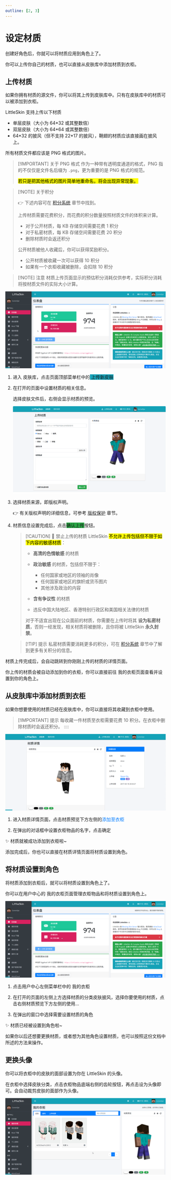 ```yaml
---
outline: [2, 3]
---
```


<script setup>
import { faArchive, faUpload, faStar } from '@fortawesome/free-solid-svg-icons'
</script>

# 设定材质

创建好角色后，你就可以将材质应用到角色上了。

你可以上传你自己的材质，也可以直接从皮肤库中添加材质到衣柜。

## 上传材质

如果你拥有材质的源文件，你可以将其上传到皮肤库中。只有在皮肤库中的材质可以被添加到衣柜。

LittleSkin 支持上传以下材质

- 单层皮肤（大小为 64\*32 或其整数倍）
- 双层皮肤（大小为 64\*64 或其整数倍）
- 64\*32 的披风（但不支持 22\*17 的披风），鞘翅的材质应该直接画在披风上。

所有材质文件都应该是 PNG 格式的图片。

> [!IMPORTANT] 关于 PNG 格式
> 作为一种带有透明度通道的格式，PNG 指的不仅仅是文件名后缀为 `.png`，更为重要的是 PNG 格式的规范。
>
> <mark>若只是把其他格式的图片简单地重命名，将会出现异常现象。</mark>

> [!NOTE] 关于积分
>
> 👉 下述内容可在 [积分系统](../score) 章节中找到。
>
> 上传材质需要花费积分，而花费的积分数量按照材质文件的体积来计算。
>
> - 对于公开材质，每 KB 存储空间需要花费 1 积分
> - 对于私密材质，每 KB 存储空间需要花费 20 积分
> - 删除材质时会返还积分
>
> 公开材质被他人收藏后，你可以获得奖励积分。
>
> - 公开材质被收藏一次可以获得 10 积分
> - 如果有一个衣柜收藏被删除，会扣除 10 积分

> [!NOTE] 注意
> 材质上传页面显示的预估积分消耗仅供参考，实际积分消耗将按材质文件的实际大小计算。

![open-page](./assets/textures/1-open-page.webp)

1. 进入<BSSection><FA :icon="faArchive"/> 皮肤库</BSSection>，点击页面顶部菜单栏中的<BSButton style="background-color: #17a2b8;"><FA :icon="faUpload"/> 上传新皮肤</BSButton>

2. 在打开的页面中设置材质的相关信息。

    选择皮肤文件后，右侧会显示材质的预览。

    ![the-upload-page](./assets/textures/5-the-upload-page.webp)

3. 选择<BSSection>材质来源</BSSection>，即版权声明。

    👉 有关版权声明的详细信息，可参考 [版权保护](../copyrights) 章节。

4. 材质信息设置完成后，点击<BSButton style="background-color: #28a745;">确认上传</BSButton>按钮。

    > [!CAUTION] 🚫 禁止上传的材质
    > LittleSkin <mark>不允许上传包括但不限于如下内容的敏感材质</mark>：
    >
    > - **高清的色情敏感** 的材质
    > - **政治敏感** 的材质，包括但不限于：
    >
    >   - 任何国家或地区的领袖的肖像
    >   - 任何国家或地区的旗帜或货币图片
    >   - 其他涉及政治的内容
    >
    > - **含有争议性** 的材质
    > - 违反中国大陆地区、香港特别行政区和美国相关法律的材质
    >
    > 对于不适宜出现在公众面前的材质，你需要在上传时将其 **设为私密材质**，否则一经发现，相关材质将被删除，且你将被 LittleSkin **永久封禁**。

    > [!TIP] 提示
    > 私密材质需要消耗更多的积分，可在 [积分系统](../score) 章节中了解到更多有关积分的信息。

材质上传完成后，会自动跳转到你刚刚上传的材质的详情页面。

你上传的材质会被自动添加到你的衣柜，你可以直接前往<BSSection><FA :icon="faStar"/> 我的衣柜</BSSection>页面查看并设置到你的角色上。

## 从皮肤库中添加材质到衣柜

如果你想要使用的材质已经在皮肤库中，你可以直接将其收藏到衣柜中使用。

> [!IMPORTANT] 提示
每收藏一件材质至衣柜需要花费 10 积分。在衣柜中删除材质时会返还积分。
::::

![add-to-closet](./assets/textures/2-add-to-closet.webp)

1. 进入材质详情页面，点击材质预览下方左侧的<BSButton style="background-color: transparent; color: #007bff; border-color: #007bff;">添加至衣柜</BSButton>

2. 在弹出的对话框中设置衣柜物品的名字，点击<BSButton>确定</BSButton>

:sparkles: 材质就被成功添加到衣柜啦~

添加完成后，你也可以直接在材质详情页面将材质设置到角色。

## 将材质设置到角色

将材质添加到衣柜后，就可以将材质设置到角色上了。

你可以在用户中心的<BSSection><FA :icon="faStar"/> 我的衣柜</BSSection>页面管理衣柜物品和将材质设置到角色上。

![set-to-player](./assets/textures/3-set-to-player.webp)

1. 点击用户中心左侧菜单栏中的<BSSection><FA :icon="faStar"/> 我的衣柜</BSSection>

2. 在打开的页面的左侧上方选择材质的分类<BSSection>皮肤</BSSection><BSSection>披风</BSSection>，选择你要使用的材质，点击右侧材质预览下方左侧的<BSButton>使用...</BSButton>

3. 在弹出的窗口中选择需要设置材质的角色

:sparkles: 材质已经被设置到角色啦~

如果你以后还想要更换材质，或者想为其他角色设置材质，也可以按照这份文档中所述的方法来操作。

## 更换头像

你可以将衣柜中的皮肤的面部设置为你在 LittleSkin 的头像。

在衣柜中选择<BSSection>皮肤</BSSection>分类，点击衣柜物品底端右侧的齿轮按钮，再点击<BSButton>设为头像</BSButton>即可。会自动裁剪皮肤的面部作为头像。

![set-avatar](./assets/textures/4-set-avatar.webp)
